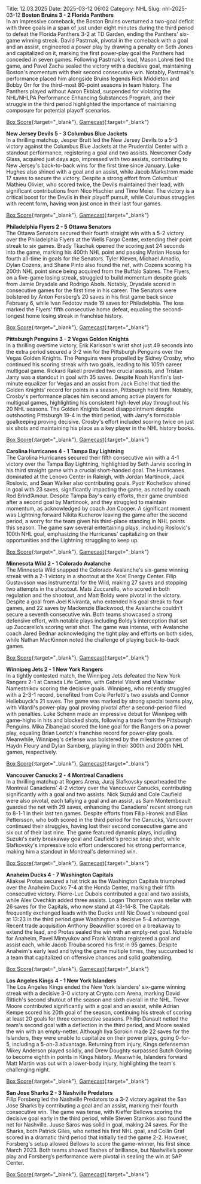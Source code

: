 Title: 12.03.2025
Date: 2025-03-12 06:02
Category: NHL 
Slug: nhl-2025-03-12 
**Boston Bruins 3 - 2 Florida Panthers**  
In an impressive comeback, the Boston Bruins overturned a two-goal deficit with three goals in a span of just under eight minutes during the third period to defeat the Florida Panthers 3-2 at TD Garden, ending the Panthers' six-game winning streak. David Pastrnak, pivotal in the comeback with a goal and an assist, engineered a power play by drawing a penalty on Seth Jones and capitalized on it, marking the first power-play goal the Panthers had conceded in seven games. Following Pastrnak's lead, Mason Lohrei tied the game, and Pavel Zacha sealed the victory with a decisive goal, maintaining Boston's momentum with their second consecutive win. Notably, Pastrnak's performance placed him alongside Bruins legends Rick Middleton and Bobby Orr for the third-most 80-point seasons in team history. The Panthers played without Aaron Ekblad, suspended for violating the NHL/NHLPA Performance Enhancing Substances Program, and their struggle in the third period highlighted the importance of maintaining composure for potential playoff scenarios. 

[Box Score](/gamecenter/fla-vs-bos/2025/03/11/2024021025){:target="_blank"}, [Gamecast](https://www.nhl.com/news/florida-panthers-boston-bruins-game-recap-march-11){:target="_blank"}<br>

**New Jersey Devils 5 - 3 Columbus Blue Jackets**  
In a thrilling matchup, Jesper Bratt led the New Jersey Devils to a 5-3 victory against the Columbus Blue Jackets at the Prudential Center with a standout performance, registering a goal and two assists. Newcomer Cody Glass, acquired just days ago, impressed with two assists, contributing to New Jersey's back-to-back wins for the first time since January. Luke Hughes also shined with a goal and an assist, while Jacob Markstrom made 17 saves to secure the victory. Despite a strong effort from Columbus' Mathieu Olivier, who scored twice, the Devils maintained their lead, with significant contributions from Nico Hischier and Timo Meier. The victory is a critical boost for the Devils in their playoff pursuit, while Columbus struggles with recent form, having won just once in their last four games. 

[Box Score](/gamecenter/cbj-vs-njd/2025/03/11/2024021026){:target="_blank"}, [Gamecast](https://www.nhl.com/news/columbus-blue-jackets-new-jersey-devils-game-recap-march-11){:target="_blank"}<br>

**Philadelphia Flyers 2 - 5 Ottawa Senators**  
The Ottawa Senators secured their fourth straight win with a 5-2 victory over the Philadelphia Flyers at the Wells Fargo Center, extending their point streak to six games. Brady Tkachuk opened the scoring just 24 seconds into the game, marking his 400th NHL point and passing Marian Hossa for fourth all-time in goals for the Senators. Tyler Kleven, Michael Amadio, Dylan Cozens, and Shane Pinto also found the net, with Cozens scoring his 200th NHL point since being acquired from the Buffalo Sabres. The Flyers, on a five-game losing streak, struggled to build momentum despite goals from Jamie Drysdale and Rodrigo Abols. Notably, Drysdale scored in consecutive games for the first time in his career. The Senators were bolstered by Anton Forsberg’s 20 saves in his first game back since February 6, while Ivan Fedotov made 19 saves for Philadelphia. The loss marked the Flyers' fifth consecutive home defeat, equaling the second-longest home losing streak in franchise history. 

[Box Score](/gamecenter/ott-vs-phi/2025/03/11/2024021027){:target="_blank"}, [Gamecast](https://www.nhl.com/news/ottawa-senators-philadelphia-flyers-game-recap-march-11){:target="_blank"}<br>

**Pittsburgh Penguins 3 - 2 Vegas Golden Knights**  
In a thrilling overtime victory, Erik Karlsson's wrist shot just 49 seconds into the extra period secured a 3-2 win for the Pittsburgh Penguins over the Vegas Golden Knights. The Penguins were propelled by Sidney Crosby, who continued his scoring streak with two goals, leading to his 105th career multigoal game. Rickard Rakell provided two crucial assists, and Tristan Jarry was a standout in goal with 35 saves. Despite Noah Hanifin's last-minute equalizer for Vegas and an assist from Jack Eichel that tied the Golden Knights' record for points in a season, Pittsburgh held firm. Notably, Crosby's performance places him second among active players for multigoal games, highlighting his consistent high-level play throughout his 20 NHL seasons. The Golden Knights faced disappointment despite outshooting Pittsburgh 19-4 in the third period, with Jarry's formidable goalkeeping proving decisive. Crosby's effort included scoring twice on just six shots and maintaining his place as a key player in the NHL history books. 

[Box Score](/gamecenter/vgk-vs-pit/2025/03/11/2024021028){:target="_blank"}, [Gamecast](https://www.nhl.com/news/vegas-golden-knights-pittsburgh-penguins-game-recap-march-11){:target="_blank"}<br>

**Carolina Hurricanes 4 - 1 Tampa Bay Lightning**  
The Carolina Hurricanes secured their fifth consecutive win with a 4-1 victory over the Tampa Bay Lightning, highlighted by Seth Jarvis scoring in his third straight game with a crucial short-handed goal. The Hurricanes dominated at the Lenovo Center in Raleigh, with Jordan Martinook, Jack Roslovic, and Sean Walker also contributing goals. Pyotr Kochetkov shined in goal with 23 saves, significantly impacting the game, as noted by coach Rod Brind’Amour. Despite Tampa Bay's early efforts, their game crumbled after a second goal by Martinook, and they struggled to maintain momentum, as acknowledged by coach Jon Cooper. A significant moment was Lightning forward Nikita Kucherov leaving the game after the second period, a worry for the team given his third-place standing in NHL points this season. The game saw several entertaining plays, including Roslovic's 100th NHL goal, emphasizing the Hurricanes' capitalizing on their opportunities and the Lightning struggling to keep up. 

[Box Score](/gamecenter/tbl-vs-car/2025/03/11/2024021029){:target="_blank"}, [Gamecast](https://www.nhl.com/news/tampa-bay-lightning-carolina-hurricanes-game-recap-march-11){:target="_blank"}<br>

**Minnesota Wild 2 - 1 Colorado Avalanche**  
The Minnesota Wild snapped the Colorado Avalanche's six-game winning streak with a 2-1 victory in a shootout at the Xcel Energy Center. Filip Gustavsson was instrumental for the Wild, making 27 saves and stopping two attempts in the shootout. Mats Zuccarello, who scored in both regulation and the shootout, and Matt Boldy were pivotal in the victory. Despite a goal from Joel Kiviranta, who extended his goal streak to four games, and 22 saves by Mackenzie Blackwood, the Avalanche couldn't secure a seventh consecutive win. Both teams showcased a strong defensive effort, with notable plays including Boldy’s interception that set up Zuccarello’s scoring wrist shot. The game was intense, with Avalanche coach Jared Bednar acknowledging the tight play and efforts on both sides, while Nathan MacKinnon noted the challenge of playing back-to-back games. 

[Box Score](/gamecenter/col-vs-min/2025/03/11/2024021030){:target="_blank"}, [Gamecast](https://www.nhl.com/news/colorado-avalanche-minnesota-wild-game-recap-march-11){:target="_blank"}<br>

**Winnipeg Jets 2 - 1 New York Rangers**  
In a tightly contested match, the Winnipeg Jets defeated the New York Rangers 2-1 at Canada Life Centre, with Gabriel Vilardi and Vladislav Namestnikov scoring the decisive goals. Winnipeg, who recently struggled with a 2-3-1 record, benefited from Cole Perfetti's two assists and Connor Hellebuyck's 21 saves. The game was marked by strong special teams play, with Vilardi's power-play goal proving pivotal after a second-period filled with penalties. Luke Schenn made an impressive debut for Winnipeg with game-highs in hits and blocked shots, following a trade from the Pittsburgh Penguins. Mika Zibanejad scored the lone goal for the Rangers on a power play, equaling Brian Leetch's franchise record for power-play goals. Meanwhile, Winnipeg's defense was bolstered by the milestone games of Haydn Fleury and Dylan Samberg, playing in their 300th and 200th NHL games, respectively. 

[Box Score](/gamecenter/nyr-vs-wpg/2025/03/11/2024021031){:target="_blank"}, [Gamecast](https://www.nhl.com/news/new-york-rangers-winnipeg-jets-game-recap-march-11){:target="_blank"}<br>

**Vancouver Canucks 2 - 4 Montreal Canadiens**  
In a thrilling matchup at Rogers Arena, Juraj Slafkovsky spearheaded the Montreal Canadiens' 4-2 victory over the Vancouver Canucks, contributing significantly with a goal and two assists. Nick Suzuki and Cole Caufield were also pivotal, each tallying a goal and an assist, as Sam Montembeault guarded the net with 29 saves, enhancing the Canadiens' recent strong run to 8-1-1 in their last ten games. Despite efforts from Filip Hronek and Elias Pettersson, who both scored in the third period for the Canucks, Vancouver continued their struggles, having lost their second consecutive game and six out of their last nine. The game featured dynamic plays, including Suzuki's early breakaway goal and Caufield's precise snap shot, while Slafkovsky's impressive solo effort underscored his strong performance, making him a standout in Montreal's determined win. 

[Box Score](/gamecenter/mtl-vs-van/2025/03/11/2024021032){:target="_blank"}, [Gamecast](https://www.nhl.com/news/montreal-canadiens-vancouver-canucks-game-recap-march-11){:target="_blank"}<br>

**Anaheim Ducks 4 - 7 Washington Capitals**  
Aliaksei Protas secured a hat trick as the Washington Capitals triumphed over the Anaheim Ducks 7-4 at the Honda Center, marking their fifth consecutive victory. Pierre-Luc Dubois contributed a goal and two assists, while Alex Ovechkin added three assists. Logan Thompson was stellar with 26 saves for the Capitals, who now stand at 43-14-8. The Capitals frequently exchanged leads with the Ducks until Nic Dowd's rebound goal at 13:23 in the third period gave Washington a decisive 5-4 advantage. Recent trade acquisition Anthony Beauvillier scored on a breakaway to extend the lead, and Protas sealed the win with an empty-net goal. Notable for Anaheim, Pavel Mintyukov and Frank Vatrano registered a goal and assist each, while Jacob Trouba scored his first in 95 games. Despite Anaheim's early lead and tying the game multiple times, they succumbed to a team that capitalized on offensive chances and solid goaltending. 

[Box Score](/gamecenter/wsh-vs-ana/2025/03/11/2024021033){:target="_blank"}, [Gamecast](https://www.nhl.com/news/washington-capitals-anaheim-ducks-game-recap-march-11){:target="_blank"}<br>

**Los Angeles Kings 4 - 1 New York Islanders**  
The Los Angeles Kings ended the New York Islanders' six-game winning streak with a decisive 3-0 victory at Crypto.com Arena, marking David Rittich's second shutout of the season and sixth overall in the NHL. Trevor Moore contributed significantly with a goal and an assist, while Adrian Kempe scored his 20th goal of the season, continuing his streak of scoring at least 20 goals for three consecutive seasons. Phillip Danault netted the team's second goal with a deflection in the third period, and Moore sealed the win with an empty-netter. Although Ilya Sorokin made 22 saves for the Islanders, they were unable to capitalize on their power plays, going 0-for-5, including a 5-on-3 advantage. Returning from injury, Kings defenseman Mikey Anderson played solidly, and Drew Doughty surpassed Butch Goring to become eighth in points in Kings history. Meanwhile, Islanders forward Matt Martin was out with a lower-body injury, highlighting the team's challenging night. 

[Box Score](/gamecenter/nyi-vs-lak/2025/03/11/2024021034){:target="_blank"}, [Gamecast](https://www.nhl.com/news/new-york-islanders-los-angeles-kings-game-recap-march-11){:target="_blank"}<br>

**San Jose Sharks 2 - 3 Nashville Predators**  
Filip Forsberg led the Nashville Predators to a 3-2 victory against the San Jose Sharks by contributing a goal and an assist, marking their fourth consecutive win. The game was tense, with Kieffer Bellows scoring the decisive goal early in the third period, while Steven Stamkos also found the net for Nashville. Juuse Saros was solid in goal, making 24 saves. For the Sharks, both Patrick Giles, who netted his first NHL goal, and Collin Graf scored in a dramatic third period that initially tied the game 2-2. However, Forsberg's setup allowed Bellows to score the game-winner, his first since March 2023. Both teams showed flashes of brilliance, but Nashville’s power play and Forsberg’s performance were pivotal in sealing the win at SAP Center. 

[Box Score](/gamecenter/nsh-vs-sjs/2025/03/11/2024021035){:target="_blank"}, [Gamecast](https://www.nhl.com/news/nashville-predators-san-jose-sharks-game-recap-march-11){:target="_blank"}<br>

